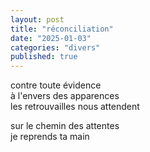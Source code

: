 ```yaml
---
layout: post
title: "réconciliation"
date: "2025-01-03"
categories: "divers"
published: true
---
```


contre toute évidence  
à l'envers des apparences  
les retrouvailles nous attendent  

sur le chemin des attentes  
je reprends ta main  
